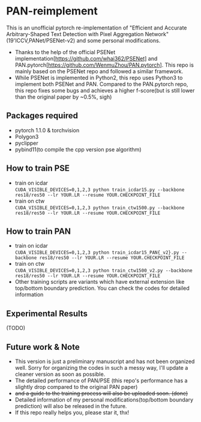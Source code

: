 # PAN-reimplement
This is an unofficial pytorch re-implementation of "Efficient and Accurate Arbitrary-Shaped Text Detection with Pixel Aggregation Network"(19'ICCV,PANet/PSENet-v2) and some personal modifications.
* Thanks to the help of the official PSENet implementation[https://github.com/whai362/PSENet] and PAN.pytorch[https://github.com/WenmuZhou/PAN.pytorch]. This repo is mainly based on the PSENet repo and followed a similar framework.
* While PSENet is implemented in Python2, this repo uses Python3 to implement both PSENet and PAN. Compared to the PAN.pytorch repo, this repo fixes some bugs and achieves a higher f-score(but is still lower than the original paper by ~0.5%, sigh)

## Packages required
* pytorch 1.1.0 & torchvision
* Polygon3
* pyclipper
* pybind11(to compile the cpp version pse algorithm)

## How to train PSE
* train on icdar  
`CUDA_VISIBLE_DEVICES=0,1,2,3 python train_icdar15.py --backbone res18/res50 --lr YOUR.LR --resume YOUR.CHECKPOINT_FILE`
* train on ctw  
`CUDA_VISIBLE_DEVICES=0,1,2,3 python train_ctw1500.py --backbone res18/res50 --lr YOUR.LR --resume YOUR.CHECKPOINT_FILE`

## How to train PAN
* train on icdar  
`CUDA_VISIBLE_DEVICES=0,1,2,3 python train_icdar15_PAN{_v2}.py --backbone res18/res50 --lr YOUR.LR --resume YOUR.CHECKPOINT_FILE`
* train on ctw  
`CUDA_VISIBLE_DEVICES=0,1,2,3 python train_ctw1500_v2.py --backbone res18/res50 --lr YOUR.LR --resume YOUR.CHECKPOINT_FILE`
* Other training scripts are variants which have external extension like top/bottom boundary prediction. You can check the codes for detailed information

## Experimental Results
(TODO)

## Future work & Note
* This version is just a preliminary manuscript and has not been organized well. Sorry for organizing the codes in such a messy way, I'll update a cleaner version as soon as possible.
* The detailed performance of PAN/PSE (this repo's performance has a slightly drop compared to the original PAN paper)  
* ~~and a guide to the training process will also be uploaded soon. (done)~~
* Detailed information of my personal modifications(top/bottom boundary prediction) will also be released in the future.
* If this repo really helps you, please star it, thx!
